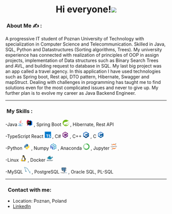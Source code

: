 <h1 align="center">Hi everyone!<img src="https://media.giphy.com/media/hvRJCLFzcasrR4ia7z/giphy.gif" width="30px"></h1>

###  &nbsp;About Me ✍️ :

A progressive IT student of Poznan University of Technology with specialization in Computer Science and Telecommunication. Skilled in Java, SQL, Python and Datastructures (Sorting algorithms, Trees). My university experience has connected with realization of principles of OOP in assign projects, implementation of Data structures such as Binary Search Trees and AVL, and building request to database in SQL. My last big project was an app called a travel agency. In this application I have used technologies such as Spring boot, Rest api, DTO pattern, Hibernate, Swagger and mapStruct. Dealing with challenges in programming has taught me to find solutions even for the most complicated issues and never to give up. My further plan is to evolve my career as Java Backend Engineer.


---

### &nbsp;My Skills :

<p>
-Java<img src="https://github.com/devicons/devicon/blob/master/icons/java/java-original.svg" title="Java" alt="Java" width="20" height="20"/>&nbsp; <img src="https://github.com/devicons/devicon/blob/master/icons/intellij/intellij-original.svg" title="Intellij" alt="Intellij" width="20" height="20"/>&nbsp;, Spring Boot
 <img src="https://github.com/devicons/devicon/blob/master/icons/spring/spring-original.svg" title="Spring" alt="Spring" width="20" height="20"/>&nbsp;, Hibernate, Rest API
</p>
<p>
-TypeScript React <img src="https://github.com/devicons/devicon/blob/master/icons/typescript/typescript-original.svg" title="TypeScript React" alt="TypeScript" width="20" height="20"/>&nbsp;,
 C# <img src="https://github.com/devicons/devicon/blob/master/icons/csharp/csharp-original.svg" title="C#" alt="C#" width="20" height="20"/>&nbsp;, C++
<img src="https://github.com/devicons/devicon/blob/master/icons/cplusplus/cplusplus-original.svg" title="C++" alt="C++" width="20" height="20"/>&nbsp;, C
<img src="https://github.com/devicons/devicon/blob/master/icons/c/c-original.svg" title="C" alt="C" width="20" height="20"/>&nbsp;
 </p>
 <p>
-Python <img src="https://github.com/devicons/devicon/blob/master/icons/python/python-original.svg" title="Python" alt="Python" width="20" height="20"/>&nbsp;, Numpy
<img src="https://github.com/devicons/devicon/blob/master/icons/numpy/numpy-original.svg" title="Numpy" alt="Numpy" width="20" height="20"/>&nbsp;, Anaconda
<img src="https://github.com/devicons/devicon/blob/master/icons/anaconda/anaconda-original.svg" title="Anaconda" alt="Anaconda" width="20" height="20"/>&nbsp;, Jupyter
<img src="https://github.com/devicons/devicon/blob/master/icons/jupyter/jupyter-original-wordmark.svg" title="Jupyter" alt="Jupyter" width="20" height="20"/>&nbsp;
 </p>
 <p>
-Linux <img src="https://github.com/devicons/devicon/blob/master/icons/linux/linux-original.svg" title="Linux" alt="Linux" width="20" height="20"/>&nbsp;, Docker
<img src="https://github.com/devicons/devicon/blob/master/icons/docker/docker-original-wordmark.svg" title="Docker" alt="Docker" width="20" height="20"/>&nbsp;
 </p>
 <p>
-MySQL <img src="https://github.com/devicons/devicon/blob/master/icons/mysql/mysql-original.svg" title="MySQL"  alt="MySQL" width="20" height="20"/>&nbsp;, PostgreSQL
  <img src="https://github.com/devicons/devicon/blob/master/icons/postgresql/postgresql-original-wordmark.svg" title="PostgreSQL" alt="PostgreSQL" width="20" height="20"/>&nbsp;, Oracle SQL, PL-SQL



</p>

---
### &nbsp; Contact with me:
- Location: Poznan, Poland
- [LinkedIn](https://www.linkedin.com/in/andrei-alesik-91237b22a/)
